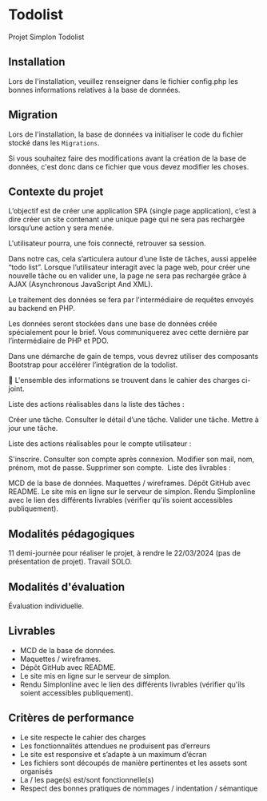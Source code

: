# Todolist
Projet Simplon Todolist

## Installation

Lors de l'installation, veuillez renseigner dans le fichier config.php les bonnes informations relatives à la base de données.

## Migration
Lors de l'installation, la base de données va initialiser le code du fichier stocké dans les `Migrations`.

Si vous souhaitez faire des modifications avant la création de la base de données, c'est donc dans ce fichier que vous devez modifier les choses.

## Contexte du projet
L’objectif est de créer une application SPA (single page application), c’est à dire créer un site contenant une unique page qui ne sera pas rechargée lorsqu’une action y sera menée.

L'utilisateur pourra, une fois connecté, retrouver sa session.

Dans notre cas, cela s’articulera autour d’une liste de tâches, aussi appelée “todo list”. Lorsque l’utilisateur interagit avec la page web, pour créer une nouvelle tâche ou en valider une, la page ne sera pas rechargée grâce à AJAX (Asynchronous JavaScript And XML).

Le traitement des données se fera par l’intermédiaire de requêtes envoyés au backend en PHP.

Les données seront stockées dans une base de données créée spécialement pour le brief. Vous communiquerez avec cette dernière par l’intermédiaire de PHP et PDO.

Dans une démarche de gain de temps, vous devrez utiliser des composants Bootstrap pour accélérer l’intégration de la todolist.

🚨 L'ensemble des informations se trouvent dans le cahier des charges ci-joint.

Liste des actions réalisables dans la liste des tâches :

Créer une tâche.
Consulter le détail d’une tâche.
Valider une tâche.
Mettre à jour une tâche.

Liste des actions réalisables pour le compte utilisateur :

S'inscrire.
Consulter son compte après connexion.
Modifier son mail, nom, prénom, mot de passe.
Supprimer son compte.
​
Liste des livrables :

MCD de la base de données.
Maquettes / wireframes.
Dépôt GitHub avec README.
Le site mis en ligne sur le serveur de simplon.
Rendu Simplonline avec le lien des différents livrables (vérifier qu'ils soient accessibles publiquement).

## Modalités pédagogiques
11 demi-journée pour réaliser le projet, à rendre le 22/03/2024 (pas de présentation de projet). Travail SOLO.

## Modalités d'évaluation
Évaluation individuelle.

## Livrables
- MCD de la base de données.
- Maquettes / wireframes.
- Dépôt GitHub avec README.
- Le site mis en ligne sur le serveur de simplon.
- Rendu Simplonline avec le lien des différents livrables (vérifier qu'ils soient accessibles publiquement).

## Critères de performance
- Le site respecte le cahier des charges
- Les fonctionnalités attendues ne produisent pas d’erreurs
- Le site est responsive et s’adapte à un maximum d’écran
- Les fichiers sont découpés de manière pertinentes et les assets sont organisés
- La / les page(s) est/sont fonctionnelle(s)
- Respect des bonnes pratiques de nommages / indentation / sémantique